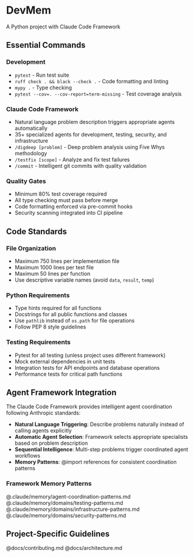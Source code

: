 # DevMem

A Python project with Claude Code Framework

## Essential Commands

### Development
- `pytest` - Run test suite
- `ruff check . && black --check .` - Code formatting and linting  
- `mypy .` - Type checking
- `pytest --cov=. --cov-report=term-missing` - Test coverage analysis

### Claude Code Framework
- Natural language problem description triggers appropriate agents automatically
- 35+ specialized agents for development, testing, security, and infrastructure
- `/digdeep [problem]` - Deep problem analysis using Five Whys methodology
- `/testfix [scope]` - Analyze and fix test failures
- `/commit` - Intelligent git commits with quality validation

### Quality Gates
- Minimum 80% test coverage required
- All type checking must pass before merge
- Code formatting enforced via pre-commit hooks
- Security scanning integrated into CI pipeline

## Code Standards

### File Organization
- Maximum 750 lines per implementation file
- Maximum 1000 lines per test file  
- Maximum 50 lines per function
- Use descriptive variable names (avoid `data`, `result`, `temp`)

### Python Requirements
- Type hints required for all functions
- Docstrings for all public functions and classes
- Use `pathlib` instead of `os.path` for file operations
- Follow PEP 8 style guidelines

### Testing Requirements
- Pytest for all testing (unless project uses different framework)
- Mock external dependencies in unit tests
- Integration tests for API endpoints and database operations
- Performance tests for critical path functions

## Agent Framework Integration

The Claude Code Framework provides intelligent agent coordination following Anthropic standards:

- **Natural Language Triggering**: Describe problems naturally instead of calling agents explicitly
- **Automatic Agent Selection**: Framework selects appropriate specialists based on problem description
- **Sequential Intelligence**: Multi-step problems trigger coordinated agent workflows
- **Memory Patterns**: @import references for consistent coordination patterns

### Framework Memory Patterns
@.claude/memory/agent-coordination-patterns.md
@.claude/memory/domains/testing-patterns.md
@.claude/memory/domains/infrastructure-patterns.md
@.claude/memory/domains/security-patterns.md

## Project-Specific Guidelines

@docs/contributing.md
@docs/architecture.md